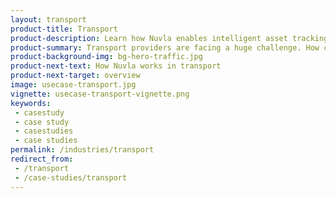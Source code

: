 ```yaml
---
layout: transport
product-title: Transport
product-description: Learn how Nuvla enables intelligent asset tracking, payment systems and AI automation in the public transport sector.
product-summary: Transport providers are facing a huge challenge. How can they improve customer experience, respond to sustainable development goals, increase efficiency and reduce costs?
product-background-img: bg-hero-traffic.jpg
product-next-text: How Nuvla works in transport
product-next-target: overview
image: usecase-transport.jpg
vignette: usecase-transport-vignette.png
keywords:
 - casestudy
 - case study
 - casestudies
 - case studies
permalink: /industries/transport
redirect_from:
 - /transport
 - /case-studies/transport
---
```

